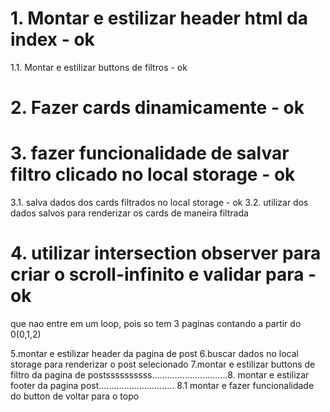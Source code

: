 # 1. Montar e estilizar header html da index - ok

1.1. Montar e estilizar buttons de filtros - ok

# 2. Fazer cards dinamicamente - ok

# 3. fazer funcionalidade de salvar filtro clicado no local storage - ok

3.1. salva dados dos cards filtrados no local storage - ok
3.2. utilizar dos dados salvos para renderizar os cards de maneira filtrada

# 4. utilizar intersection observer para criar o scroll-infinito e validar para - ok

que nao entre em um loop, pois so tem 3 paginas contando a partir do 0(0,1,2)

5.montar e estilizar header da pagina de post
6.buscar dados no local storage para renderizar o post selecionado
7.montar e estilizar buttons de filtro da pagina de postssssssssss..............................8. montar e estilizar footer da pagina post..............................
8.1 montar e fazer funcionalidade do button de voltar para o topo
